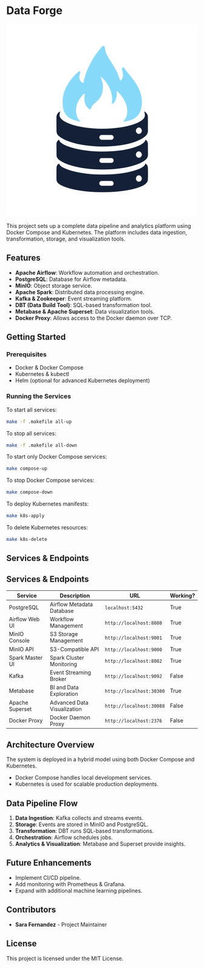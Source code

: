 # Data Forge

<img src="img/data-forge.svg" alt="Data Forge" class="light-mode-only">

This project sets up a complete data pipeline and analytics platform using Docker Compose and Kubernetes. The platform includes data ingestion, transformation, storage, and visualization tools.

## Features
- **Apache Airflow**: Workflow automation and orchestration.
- **PostgreSQL**: Database for Airflow metadata.
- **MinIO**: Object storage service.
- **Apache Spark**: Distributed data processing engine.
- **Kafka & Zookeeper**: Event streaming platform.
- **DBT (Data Build Tool)**: SQL-based transformation tool.
- **Metabase & Apache Superset**: Data visualization tools.
- **Docker Proxy**: Allows access to the Docker daemon over TCP.

## Getting Started

### Prerequisites
- Docker & Docker Compose
- Kubernetes & kubectl
- Helm (optional for advanced Kubernetes deployment)

### Running the Services
To start all services:
```sh
make -f .makefile all-up
```
To stop all services:
```sh
make -f .makefile all-down
```
To start only Docker Compose services:
```sh
make compose-up
```
To stop Docker Compose services:
```sh
make compose-down
```
To deploy Kubernetes manifests:
```sh
make k8s-apply
```
To delete Kubernetes resources:
```sh
make k8s-delete
```

## Services & Endpoints

## Services & Endpoints
| Service         | Description                   | URL                      | Working? |
|-----------------|-------------------------------|--------------------------|----------|
| PostgreSQL      | Airflow Metadata Database     | `localhost:5432`         | True     |
| Airflow Web UI  | Workflow Management           | `http://localhost:8080`  | True     |
| MinIO Console   | S3 Storage Management         | `http://localhost:9001`  | True     |
| MinIO API       | S3-Compatible API             | `http://localhost:9000`  | True     |
| Spark Master UI | Spark Cluster Monitoring      | `http://localhost:8082`  | True     |
| Kafka           | Event Streaming Broker        | `http://localhost:9092`  | False    |
| Metabase        | BI and Data Exploration       | `http://localhost:30300` | True     |
| Apache Superset | Advanced Data Visualization   | `http://localhost:30088` | False    |
| Docker Proxy    | Docker Daemon Proxy           | `http://localhost:2376`  | False    |


## Architecture Overview
The system is deployed in a hybrid model using both Docker Compose and Kubernetes.
- Docker Compose handles local development services.
- Kubernetes is used for scalable production deployments.

## Data Pipeline Flow
1. **Data Ingestion**: Kafka collects and streams events.
2. **Storage**: Events are stored in MinIO and PostgreSQL.
3. **Transformation**: DBT runs SQL-based transformations.
4. **Orchestration**: Airflow schedules jobs.
5. **Analytics & Visualization**: Metabase and Superset provide insights.

## Future Enhancements
- Implement CI/CD pipeline.
- Add monitoring with Prometheus & Grafana.
- Expand with additional machine learning pipelines.

## Contributors
- **Sara Fernandez** - Project Maintainer

## License
This project is licensed under the MIT License.

